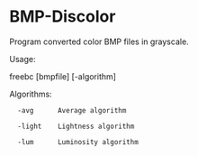 BMP-Discolor
============

Program converted color BMP files in grayscale.

Usage:

freebc [bmpfile] [-algorithm]

Algorithms:

      -avg      Average algorithm
      
      -light    Lightness algorithm
      
      -lum      Luminosity algorithm
